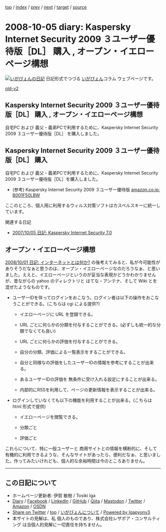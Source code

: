 [top](../index.html) 
 / [index](index.html) 
 / [prev](ig081001.html) 
 / [next](ig081008.html) 
 / [target](https://www.igapyon.jp/igapyon/diary/2008/ig081005.html) 
 / [source](https://github.com/igapyon/diary/blob/master/2008/ig081005.src.md) 

2008-10-05 diary: Kaspersky Internet Security 2009 ３ユーザー優待版［DL］ 購入 , オープン・イエローページ構想
=====================================================================================================
[![いがぴょんの日記](https://www.igapyon.jp/igapyon/diary/images/iga200306s.jpg "いがぴょん")](https://www.igapyon.jp/igapyon/diary/memo/memoigapyon.html) 日記形式でつづる [いがぴょん](https://www.igapyon.jp/igapyon/diary/memo/memoigapyon.html)コラム ウェブページです。

[old-v2](ig081005-orig.html)

## Kaspersky Internet Security 2009 ３ユーザー優待版［DL］ 購入 , オープン・イエローページ構想

自宅PC および 義父・義弟PCで利用するために、Kaspersky Internet Security 2009 ３ユーザー優待版［DL］ を購入しました。


## Kaspersky Internet Security 2009 ３ユーザー優待版［DL］ 購入

自宅PC および 義父・義弟PCで利用するために、Kaspersky Internet Security 2009 ３ユーザー優待版［DL］を購入しました。

* (参考) Kaspersky Internet Security 2009 ３ユーザー優待版
  [amazon.co.jp: B001F50LBW](http://www.amazon.co.jp/exec/obidos/ASIN/B001F50LBW/igapyondiary-22)

ここのところ、個人用に利用するウィルス対策ソフトはカスペルスキーに統一しています。

関連する日記

* [2007/10/05 日記: Kaspersky Internet Security 7.0](../2007/ig071005.html)

## オープン・イエローページ構想

[2008/10/01 日記: インターネットとは何か?](ig081001.html) の後考えてみると、私が今可能性がありそうだなぁと思うのは、オープン・イエローページなのだろうなぁ、と思いました。ええと、イエローページというのが妥当な表現かどうかわかりませんが、昔ながらの
yahoo のディレクトリと はてな・アンテナ、そして Wiki とを混ぜたようなものです。

* ユーザーIDを伴ってログインをおこなう。ログイン者は以下の操作をおこなうことができる。(こちらは cgi による提供?)
  
  * イエローページに URL を登録できる。
    
  * URL ごとに何らかの分類を付与することができる。(必ずしも統一的な分類でなくても良い)
    
  * URL ごとに何らかの評価を付与することができる。
    
  * 自分の分類、評価による一覧表示をすることができる。
    
  * 自分と同様なの評価をしたユーザーIDの情報を参考にすることが出来る。
    
  * あるユーザーIDの評価を 無条件に受け入れる設定にすることが出来る。
    
  * 内部的にRSSを利用して、ページの更新情報を表示することが出来る。
  

  
* ログインしていなくても以下の機能を利用することが出来る。(こちらは html 形式で提供)
  
  * イエローページを閲覧できる。
    
  * 分類ごと
    
    
  * 評価ごと
  

これらについて、特に一般ユーザーと 商用サイトとの情報を横断的に、そして有機的に利用できるような、そんなサイトがあったら、便利だなぁ、と思いました。作ってみたいけれども、個人的な余裕時間は今のところありません。


----------------------------------------------------------------------------------------------------

## この日記について

* ホームページ更新者: 伊賀 敏樹 / Tosiki Iga
* [Diary](https://www.igapyon.jp/igapyon/diary/) / [Facebook](https://www.facebook.com/igapyon) / [LinkedIn](https://www.linkedin.com/in/toshikiiga) / [GitHub](https://github.com/igapyon) / [Qiita](https://qiita.com/igapyon) / [Mastodon](https://social.vivaldi.net/@igapyon) / [Twitter](https://twitter.com/ToshikiIga) / [Amazon](https://www.amazon.co.jp/%E4%BC%8A%E8%B3%80-%E6%95%8F%E6%A8%B9/e/B004LTQWCQ) / [OSDN](https://ja.osdn.net/users/iga/)
* [Share on Twitter](https://twitter.com/intent/tweet?hashtags=igapyon%2Cdiary%2C%E3%81%84%E3%81%8C%E3%81%B4%E3%82%87%E3%82%93&text=Kaspersky+Internet+Security+2009+%EF%BC%93%E3%83%A6%E3%83%BC%E3%82%B6%E3%83%BC%E5%84%AA%E5%BE%85%E7%89%88%EF%BC%BBDL%EF%BC%BD+%E8%B3%BC%E5%85%A5+%2C+%E3%82%AA%E3%83%BC%E3%83%97%E3%83%B3%E3%83%BB%E3%82%A4%E3%82%A8%E3%83%AD%E3%83%BC%E3%83%9A%E3%83%BC%E3%82%B8%E6%A7%8B%E6%83%B3&url=https%3A%2F%2Fwww.igapyon.jp%2Figapyon%2Fdiary%2F2008%2Fig081005.html) / [top](../index.html) / [いがぴょんについて](https://www.igapyon.jp/igapyon/diary/memo/memoigapyon.html) / [Powered by Igapyonv3](https://github.com/igapyon/igapyonv3)
* 本サイトの見解は、私 個人のものであり、株式会社レザボア・コンサルティング は当個人的見解に一切責任を持ちません。 
